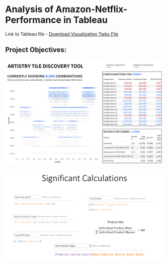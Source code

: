 # Analysis of Amazon-Netflix-Performance in Tableau
Link to Tableau file - [Download Visualization Twbx File](visualization/final.twbx)

## Project Objectives:

  
![](images/dashboard.png)

![](images/calc.png)
